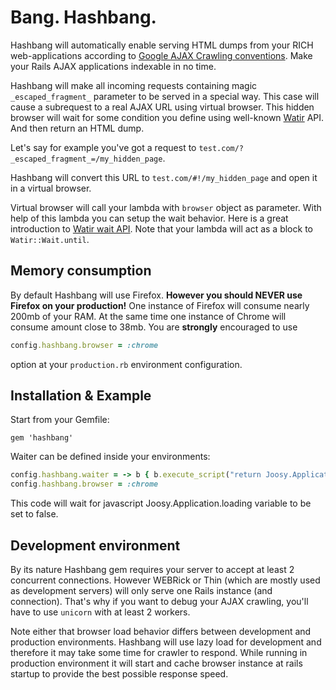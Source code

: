 # Bang. Hashbang.

Hashbang will automatically enable serving HTML dumps from your RICH web-applications according to 
[Google AJAX Crawling conventions](http://code.google.com/web/ajaxcrawling/). Make your Rails AJAX applications indexable in no time.

Hashbang will make all incoming requests containing magic `_escaped_fragment_` parameter to be served in a special way. This case will cause a subrequest to a real AJAX URL using virtual browser. This hidden browser will wait for some condition you define using well-known [Watir](http://watirwebdriver.com/) API. And then return an HTML dump.

Let's say for example you've got a request to `test.com/?_escaped_fragment_=/my_hidden_page`.

Hashbang will convert this URL to `test.com/#!/my_hidden_page` and open it in a virtual browser.

Virtual browser will call your lambda with `browser` object as parameter. With help of this lambda you can setup the wait behavior. Here is a great introduction to [Watir wait API](http://watirwebdriver.com/waiting/). Note that your lambda will act as a block to `Watir::Wait.until`.

## Memory consumption

By default Hashbang will use Firefox. **However you should NEVER use Firefox on your production!** One instance of Firefox will consume nearly 200mb of your RAM. At the same time one instance of Chrome will consume amount close to 38mb. You are **strongly** encouraged to use 

```ruby
config.hashbang.browser = :chrome
```

option at your `production.rb` environment configuration.

## Installation & Example

Start from your Gemfile:

```
gem 'hashbang'
```
  
Waiter can be defined inside your environments:

```ruby
config.hashbang.waiter = -> b { b.execute_script("return Joosy.Application.loading") == false }
config.hashbang.browser = :chrome
```

This code will wait for javascript Joosy.Application.loading variable to be set to false.

## Development environment

By its nature Hashbang gem requires your server to accept at least 2 concurrent connections. However WEBRick or Thin (which are mostly used as development servers) will only serve one Rails instance (and connection). That's why if you want to debug your AJAX crawling, you'll have to use `unicorn` with at least 2 workers.

Note either that browser load behavior differs between development and production environments. Hashbang will use lazy load for development and therefore it may take some time for crawler to respond. While running in production environment it will start and cache browser instance at rails startup to provide the best possible response speed.